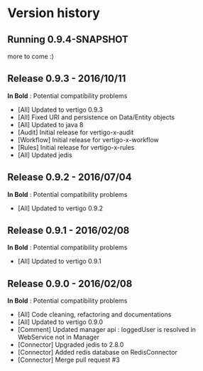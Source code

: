 Version history
===============

Running 0.9.4-SNAPSHOT
----------------------

more to come :)


Release 0.9.3 - 2016/10/11
----------------------

__In Bold__ : Potential compatibility problems 
* [All] Updated to vertigo 0.9.3
* [All] Fixed URI and persistence on Data/Entity objects
*	[All] Updated to java 8
*	[Audit] Initial release for vertigo-x-audit
*	[Workflow] Initial release for vertigo-x-workflow
*	[Rules] Initial release for vertigo-x-rules
*	[All] Updated jedis


Release 0.9.2 - 2016/07/04
----------------------

__In Bold__ : Potential compatibility problems 
* [All] Updated to vertigo 0.9.2


Release 0.9.1 - 2016/02/08
----------------------

__In Bold__ : Potential compatibility problems 
* [All] Updated to vertigo 0.9.1


Release 0.9.0 - 2016/02/08
----------------------

__In Bold__ : Potential compatibility problems 
* [All] Code cleaning, refactoring and documentations
* [All] Updated to vertigo 0.9.0
* [Comment] Updated manager api : loggedUser is resolved in WebService not in Manager
* [Connector] Upgraded jedis to 2.8.0
* [Connector] Added redis database on RedisConnector
* [Connector] Merge pull request #3